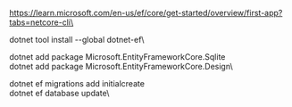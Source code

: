 https://learn.microsoft.com/en-us/ef/core/get-started/overview/first-app?tabs=netcore-cli\

dotnet tool install --global dotnet-ef\

dotnet add package Microsoft.EntityFrameworkCore.Sqlite\
dotnet add package Microsoft.EntityFrameworkCore.Design\

dotnet ef migrations add initialcreate\
dotnet ef database update\
